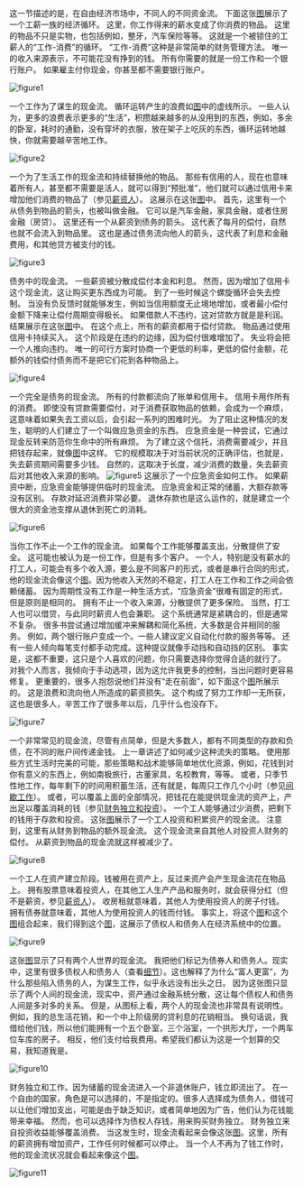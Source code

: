 这一节描述的是，在自由经济市场中，不同人的不同资金流。
下面这张[图]()展示了一个工薪一族的经济循环。
这里，你工作得来的薪水变成了你消费的物品。
这里的物品不只是实物，也包括例如，整牙，汽车保险等等。
这就是一个被锁住的工薪人的“工作-消费”的循环。
“工作-消费”这种是非常简单的财务管理方法。
唯一的收入来源表示，不可能花没有挣到的钱。
所有你需要的就是一份工作和一个银行账户。
如果雇主付你现金，你甚至都不需要银行账户。

![figure1](../img/9-a-fig1.png)

一个工作为了谋生的现金流。
循环运转产生的浪费如[图]()中的虚线所示。
一些人认为，更多的浪费表示更多的“生活”，积攒越来越多的从没用到的东西，例如，多余的卧室，耗时的通勤，没有穿坏的衣服，放在架子上吃灰的东西，循环运转地越快，你就需要越辛苦地工作。

![figure2](../img/9-a-fig2.png)

一个为了生活工作的现金流和持续替换他的物品。
那些有信用的人，现在也意味着所有人，甚至都不需要是活人，就可以得到“预批准”，他们就可以通过信用卡来增加他们消费的物品了（参见[薪资人]()）。
这展示在这张[图]()中。
首先，这里有一个从债务到物品的箭头，也被叫做金融。
它可以是汽车金融，家具金融，或者住房金融（房贷）。
这里还有一个从薪资到债务的箭头。
这代表了每月的偿付，自然也就不会流入到物品里。
这也是通过债务流向他人的箭头，这代表了利息和金融费用，和其他贷方被支付的钱。

![figure3](../img/9-a-fig3.png)

债务中的现金流。
一些薪资被分散成偿付本金和利息。
然而，因为增加了信用卡这个现金流，这让购买更东西成为可能。
到了一些时候这个螺旋循环会失去控制。
当没有负反馈时就能够发生，例如当信用额度无止境地增加，或者最小偿付金额下降来让偿付周期变得极长。
如果借款人不违约，这对贷款方就是是利润。
结果展示在这张[图]()中。
在这个点上，所有的薪资都用于偿付贷款。
物品通过使用信用卡持续买入。
这个阶段是在违约的边缘，因为偿付很难增加了。
失业将会把一个人推向违约。
唯一的可行方案时协商一个更低的利率，更低的偿付金额，花额外的钱偿付债务而不是把它们花到各种物品上。

![figure4](../img/9-a-fig4.png)

一个完全是债务的现金流。
所有的付款都流向了账单和信用卡。
信用卡用作所有的消费。
即使没有贷款需要偿付，对于消费获取物品的依赖，会成为一个麻烦，这意味着如果失去工资以后，会引起一系列的困难时光。
为了阻止这种情况的发生，聪明的人们建立了一个叫做应急资金的东西。
应急资金是一种尝试，它通过现金反转来防范你生命中的所有麻烦。
为了建立这个信托，消费需要减少，并且把钱存起来，就像[图]()中这样。
它的规模取决于对当前状况的正确评估，也就是，失去薪资期间需要多少钱。
自然的，这取决于长度，减少消费的数量，失去薪资后对其他收入来源的影响。
![figure5](../img/9-a-fig5.png)
这展示了一个应急资金如何工作。
如果薪资中断，应急资金能够提供临时的现金流。
应急资金和正常的储蓄，大额存款等没有区别。
存款对延迟消费非常必要。
退休存款也是这么运作的，就是建立一个很大的资金池支撑从退休到死亡的消耗。

![figure6](../img/9-a-fig6.png)

当你工作不止一个工作的现金流。
如果每个工作能够覆盖支出，分散提供了安全。
这可能也被认为是一份工作，但是有多个客户。
一个人，特别是没有薪水的打工人，可能会有多个收入源，要么是不同客户的形式，或者是串行合同的形式，他的现金流会像这个[图]()。因为他收入天然的不稳定，打工人在工作和工作之间会依赖储蓄。
因为周期性没有工作是一种生活方式，“应急资金”很难有固定的形式，但是原则是相同的。
拥有不止一个收入来源，分散提供了更多保险。
当然，打工人也可以借贷，与此同时薪资人也会兼职。
这个系统通常是紧耦合的，但是通常不复杂。
很多书尝试通过增加缓冲来解耦和简化系统，大多数是合并相同的服务。
例如，两个银行账户变成一个。一些人建议定义自动化付款的服务等等。
还有一些人倾向每笔支付都手动完成。这种提议就像手动挡和自动挡的区别。
事实是，这都不重要，这只是个人喜欢的问题，你只需要选择你觉得合适的就行了。
对我个人而言，我倾向于手动选项，因为这允许我更多的控制，当出问题时更容易修复。
更重要的，很多人抱怨说他们并没有“走在前面”，如下面这个[图]()所展示的。
这是浪费和流向他人所造成的薪资损失。
这个构成了努力工作却一无所获，这也是很多人，辛苦工作了很多年以后，几乎什么也没存下。

![figure7](../img/9-a-fig7.png)

一个非常常见的现金流，尽管有点简单，但是大多数人，都有不同类型的存款和负债，在不同的账户间传递金钱。
上一章讲述了如何减少这种流失的策略。
使用那些方式生活时完美的可能，那些策略和战术能够简单地优化资源，例如，花钱到对你有意义的东西上，例如南极旅行，古董家具，名校教育，等等。
或者，只季节性地工作，每年剩下的时间用积蓄生活，还有就是，每周只工作几个小时（参见[间歇工作]()）。
或者，可以覆盖上面的全部情况，把钱花在能提供现金流的资产上，产出足以覆盖消耗的钱（参见[财务独立和投资]()）。
一个工人能够通过少消费，把剩下的钱用于存款和投资。
这张[图]()展示了一个工人投资和积累资产的现金流。
注意到，这里有从财务到物品的额外现金流。
这个现金流来自其他人对投资人财务的偿付。
从薪资到物品的现金流就这样被减少了。

![figure8](../img/9-a-fig8.png)

一个工人在资产建立阶段。钱被用在资产上，反过来资产会产生现金流花在物品上。
拥有股票意味着投资人，在其他工人生产产品和服务时，就会获得分红（但不是薪资，参见[薪资人]()）。
收房租就意味着，其他人为使用投资人的房子付钱。
拥有债券就意味着，其他人为使用投资人的钱而付钱。
事实上，将这个[图]()和这个[图]()组合起来，我们得到这个[图]()，这展示了债权人和债务人在经济系统中的位置。

![figure9](../img/9-a-fig9.png)

这张[图]()显示了只有两个人世界的现金流。
我把他们标记为债券人和债务人。现实中，这里有很多债权人和债务人（查看[细节]()）。这也解释了为什么“富人更富”，为什么那些陷入债务的人，为谋生工作，似乎永远没有出头之日。
因为这张图只显示了两个人间的现金流，现实中，资产通过金融系统分散，这让每个债权人和债务人间是多对多的关系。
但是，从图标上看，两个人的现金流也非常具有说明性。
例如，我的总生活花销，和一个中上阶级房的贷利息的花销相当。
换句话说，我借给他们钱，所以他们能拥有一个五个卧室，三个浴室，一个拱形大厅，一个两车位车库的房子。
相反，他们支付给我费用。希望我们都认为这是一个划算的交易，我知道我是。

![figure10](../img/9-a-fig10.png)

财务独立和工作。因为储蓄的现金流进入一个非退休账户，钱立即流出了。
在一个自由的国家，角色是可以选择的，不是指定的。很多人选择成为债务人，借钱可以让他们增加支出，可能是由于缺乏知识，或者简单地因为广告，他们认为花钱能带来幸福。
然而，也可以选择作为债权人存钱，用来购买财务独立。
财务独立来自投资收益能够覆盖消费。
当这发生时，现金流看起来会像这张[图]()。这里，所有的薪资拥有增加资产，工作任何时候都可以停止。
当一个人不再为了钱工作时，他的现金流状况就会看起来像这个[图]()。

![figure11](../img/9-a-fig11.png)
